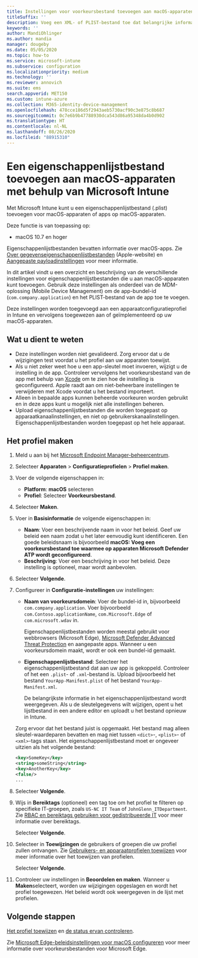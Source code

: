 ```yaml
---
title: Instellingen voor voorkeursbestand toevoegen aan macOS-apparaten in Microsoft Intune - Azure | Microsoft Docs
titleSuffix: ''
description: Voeg een XML- of PLIST-bestand toe dat belangrijke informatie over uw app bevat. Gebruik een apparaatconfiguratieprofiel voor het voorkeursbestand om belangrijke informatie in het eigenschappenlijstbestand te wijzigen en dit toe te wijzen aan uw macOS-apparaten.
keywords: ''
author: MandiOhlinger
ms.author: mandia
manager: dougeby
ms.date: 05/05/2020
ms.topic: how-to
ms.service: microsoft-intune
ms.subservice: configuration
ms.localizationpriority: medium
ms.technology: ''
ms.reviewer: annovich
ms.suite: ems
search.appverid: MET150
ms.custom: intune-azure
ms.collection: M365-identity-device-management
ms.openlocfilehash: 478cce186d5f2943aeb5730acf90c3e875c8b687
ms.sourcegitcommit: 0c7e6b9b47788930dca543d86a95348da4b0d902
ms.translationtype: HT
ms.contentlocale: nl-NL
ms.lasthandoff: 08/26/2020
ms.locfileid: "88915310"
---
```

# <a name="add-a-property-list-file-to-macos-devices-using-microsoft-intune"></a>Een eigenschappenlijstbestand toevoegen aan macOS-apparaten met behulp van Microsoft Intune

Met Microsoft Intune kunt u een eigenschappenlijstbestand (.plist) toevoegen voor macOS-apparaten of apps op macOS-apparaten.

Deze functie is van toepassing op:

- macOS 10.7 en hoger

Eigenschappenlijstbestanden bevatten informatie over macOS-apps. Zie [Over gegevenseigenschappenlijstbestanden](https://developer.apple.com/library/archive/documentation/General/Reference/InfoPlistKeyReference/Articles/AboutInformationPropertyListFiles.html) (Apple-website) en [Aangepaste payloadinstellingen](https://support.apple.com/guide/mdm/custom-mdm9abbdbe7/1/web/1) voor meer informatie.

In dit artikel vindt u een overzicht en beschrijving van de verschillende instellingen voor eigenschappenlijstbestanden die u aan macOS-apparaten kunt toevoegen. Gebruik deze instellingen als onderdeel van de MDM-oplossing (Mobile Device Management) om de app-bundel-id (`com.company.application`) en het PLIST-bestand van de app toe te voegen.

Deze instellingen worden toegevoegd aan een apparaatconfiguratieprofiel in Intune en vervolgens toegewezen aan of geïmplementeerd op uw macOS-apparaten.

## <a name="what-you-need-to-know"></a>Wat u dient te weten

- Deze instellingen worden niet gevalideerd. Zorg ervoor dat u de wijzigingen test voordat u het profiel aan uw apparaten toewijst.
- Als u niet zeker weet hoe u een app-sleutel moet invoeren, wijzigt u de instelling in de app. Controleer vervolgens het voorkeursbestand van de app met behulp van [Xcode](https://developer.apple.com/xcode/) om te zien hoe de instelling is geconfigureerd. Apple raadt aan om niet-beheerbare instellingen te verwijderen met Xcode voordat u het bestand importeert.
- Alleen in bepaalde apps kunnen beheerde voorkeuren worden gebruikt en in deze apps kunt u mogelijk niet alle instellingen beheren.
- Upload eigenschappenlijstbestanden die worden toegepast op apparaatkanaalinstellingen, en niet op gebruikerskanaalinstellingen. Eigenschappenlijstbestanden worden toegepast op het hele apparaat.

## <a name="create-the-profile"></a>Het profiel maken

1. Meld u aan bij het [Microsoft Endpoint Manager-beheercentrum](https://go.microsoft.com/fwlink/?linkid=2109431).
2. Selecteer **Apparaten** > **Configuratieprofielen** > **Profiel maken**.
3. Voer de volgende eigenschappen in:

    - **Platform**: **macOS** selecteren
    - **Profiel**: Selecteer **Voorkeursbestand**.

4. Selecteer **Maken**.
5. Voer in **Basisinformatie** de volgende eigenschappen in:

    - **Naam**: Voer een beschrijvende naam in voor het beleid. Geef uw beleid een naam zodat u het later eenvoudig kunt identificeren. Een goede beleidsnaam is bijvoorbeeld **macOS: Voeg een voorkeursbestand toe waarmee op apparaten Microsoft Defender ATP wordt geconfigureerd**.
    - **Beschrijving**: Voer een beschrijving in voor het beleid. Deze instelling is optioneel, maar wordt aanbevolen.

6. Selecteer **Volgende**.

7. Configureer in **Configuratie-instellingen** uw instellingen:

    - **Naam van voorkeursdomein**: Voer de bundel-id in, bijvoorbeeld `com.company.application`. Voer bijvoorbeeld `com.Contoso.applicationName`, `com.Microsoft.Edge` of `com.microsoft.wdav` in.

      Eigenschappenlijstbestanden worden meestal gebruikt voor webbrowsers (Microsoft Edge), [Microsoft Defender Advanced Threat Protection](/windows/security/threat-protection/microsoft-defender-atp/microsoft-defender-atp-mac) en aangepaste apps. Wanneer u een voorkeursdomein maakt, wordt er ook een bundel-id gemaakt.

    - **Eigenschappenlijstbestand**: Selecteer het eigenschappenlijstbestand dat aan uw app is gekoppeld. Controleer of het een `.plist`- of `.xml`-bestand is. Upload bijvoorbeeld het bestand `YourApp-Manifest.plist` of het bestand `YourApp-Manifest.xml`.

      De belangrijkste informatie in het eigenschappenlijstbestand wordt weergegeven. Als u de sleutelgegevens wilt wijzigen, opent u het lijstbestand in een andere editor en uploadt u het bestand opnieuw in Intune.

    Zorg ervoor dat het bestand juist is opgemaakt. Het bestand mag alleen sleutel-waardeparen bevatten en mag niet tussen `<dict>`-, `<plist>`- of `<xml>`-tags staan. Het eigenschappenlijstbestand moet er ongeveer uitzien als het volgende bestand:

    ```xml
    <key>SomeKey</key>
    <string>someString</string>
    <key>AnotherKey</key>
    <false/>
    ...
    ```

8. Selecteer **Volgende**.
9. Wijs in **Bereiktags** (optioneel) een tag toe om het profiel te filteren op specifieke IT-groepen, zoals `US-NC IT Team` of `JohnGlenn_ITDepartment`. Zie [RBAC en bereiktags gebruiken voor gedistribueerde IT](../fundamentals/scope-tags.md) voor meer informatie over bereiktags.

    Selecteer **Volgende**.

10. Selecteer in **Toewijzingen** de gebruikers of groepen die uw profiel zullen ontvangen. Zie [Gebruikers- en apparaatprofielen toewijzen](device-profile-assign.md) voor meer informatie over het toewijzen van profielen.

    Selecteer **Volgende**.

11. Controleer uw instellingen in **Beoordelen en maken**. Wanneer u **Maken**selecteert, worden uw wijzigingen opgeslagen en wordt het profiel toegewezen. Het beleid wordt ook weergegeven in de lijst met profielen.

## <a name="next-steps"></a>Volgende stappen

[Het profiel toewijzen](device-profile-assign.md) en [de status ervan controleren](device-profile-monitor.md).

Zie [Microsoft Edge-beleidsinstellingen voor macOS configureren](/deployedge/configure-microsoft-edge-on-mac) voor meer informatie over voorkeursbestanden voor Microsoft Edge.